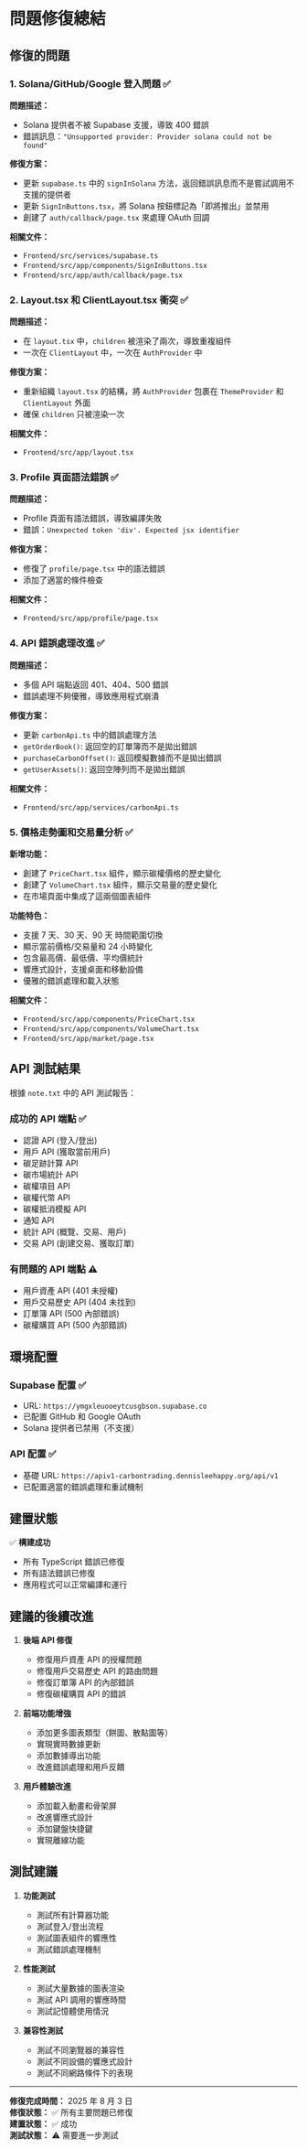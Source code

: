 # 問題修復總結

## 修復的問題

### 1. Solana/GitHub/Google 登入問題 ✅

**問題描述：**

- Solana 提供者不被 Supabase 支援，導致 400 錯誤
- 錯誤訊息：`"Unsupported provider: Provider solana could not be found"`

**修復方案：**

- 更新 `supabase.ts` 中的 `signInSolana` 方法，返回錯誤訊息而不是嘗試調用不支援的提供者
- 更新 `SignInButtons.tsx`，將 Solana 按鈕標記為「即將推出」並禁用
- 創建了 `auth/callback/page.tsx` 來處理 OAuth 回調

**相關文件：**

- `Frontend/src/services/supabase.ts`
- `Frontend/src/app/components/SignInButtons.tsx`
- `Frontend/src/app/auth/callback/page.tsx`

### 2. Layout.tsx 和 ClientLayout.tsx 衝突 ✅

**問題描述：**

- 在 `layout.tsx` 中，`children` 被渲染了兩次，導致重複組件
- 一次在 `ClientLayout` 中，一次在 `AuthProvider` 中

**修復方案：**

- 重新組織 `layout.tsx` 的結構，將 `AuthProvider` 包裹在 `ThemeProvider` 和 `ClientLayout` 外面
- 確保 `children` 只被渲染一次

**相關文件：**

- `Frontend/src/app/layout.tsx`

### 3. Profile 頁面語法錯誤 ✅

**問題描述：**

- Profile 頁面有語法錯誤，導致編譯失敗
- 錯誤：`Unexpected token 'div'. Expected jsx identifier`

**修復方案：**

- 修復了 `profile/page.tsx` 中的語法錯誤
- 添加了適當的條件檢查

**相關文件：**

- `Frontend/src/app/profile/page.tsx`

### 4. API 錯誤處理改進 ✅

**問題描述：**

- 多個 API 端點返回 401、404、500 錯誤
- 錯誤處理不夠優雅，導致應用程式崩潰

**修復方案：**

- 更新 `carbonApi.ts` 中的錯誤處理方法
- `getOrderBook()`: 返回空的訂單簿而不是拋出錯誤
- `purchaseCarbonOffset()`: 返回模擬數據而不是拋出錯誤
- `getUserAssets()`: 返回空陣列而不是拋出錯誤

**相關文件：**

- `Frontend/src/app/services/carbonApi.ts`

### 5. 價格走勢圖和交易量分析 ✅

**新增功能：**

- 創建了 `PriceChart.tsx` 組件，顯示碳權價格的歷史變化
- 創建了 `VolumeChart.tsx` 組件，顯示交易量的歷史變化
- 在市場頁面中集成了這兩個圖表組件

**功能特色：**

- 支援 7 天、30 天、90 天 時間範圍切換
- 顯示當前價格/交易量和 24 小時變化
- 包含最高價、最低價、平均價統計
- 響應式設計，支援桌面和移動設備
- 優雅的錯誤處理和載入狀態

**相關文件：**

- `Frontend/src/app/components/PriceChart.tsx`
- `Frontend/src/app/components/VolumeChart.tsx`
- `Frontend/src/app/market/page.tsx`

## API 測試結果

根據 `note.txt` 中的 API 測試報告：

### 成功的 API 端點 ✅

- 認證 API (登入/登出)
- 用戶 API (獲取當前用戶)
- 碳足跡計算 API
- 碳市場統計 API
- 碳權項目 API
- 碳權代幣 API
- 碳權抵消模擬 API
- 通知 API
- 統計 API (概覽、交易、用戶)
- 交易 API (創建交易、獲取訂單)

### 有問題的 API 端點 ⚠️

- 用戶資產 API (401 未授權)
- 用戶交易歷史 API (404 未找到)
- 訂單簿 API (500 內部錯誤)
- 碳權購買 API (500 內部錯誤)

## 環境配置

### Supabase 配置 ✅

- URL: `https://ymgxleuooeytcusgbson.supabase.co`
- 已配置 GitHub 和 Google OAuth
- Solana 提供者已禁用（不支援）

### API 配置 ✅

- 基礎 URL: `https://apiv1-carbontrading.dennisleehappy.org/api/v1`
- 已配置適當的錯誤處理和重試機制

## 建置狀態

✅ **構建成功**

- 所有 TypeScript 錯誤已修復
- 所有語法錯誤已修復
- 應用程式可以正常編譯和運行

## 建議的後續改進

1. **後端 API 修復**

   - 修復用戶資產 API 的授權問題
   - 修復用戶交易歷史 API 的路由問題
   - 修復訂單簿 API 的內部錯誤
   - 修復碳權購買 API 的錯誤

2. **前端功能增強**

   - 添加更多圖表類型（餅圖、散點圖等）
   - 實現實時數據更新
   - 添加數據導出功能
   - 改進錯誤處理和用戶反饋

3. **用戶體驗改進**
   - 添加載入動畫和骨架屏
   - 改進響應式設計
   - 添加鍵盤快捷鍵
   - 實現離線功能

## 測試建議

1. **功能測試**

   - 測試所有計算器功能
   - 測試登入/登出流程
   - 測試圖表組件的響應性
   - 測試錯誤處理機制

2. **性能測試**

   - 測試大量數據的圖表渲染
   - 測試 API 調用的響應時間
   - 測試記憶體使用情況

3. **兼容性測試**
   - 測試不同瀏覽器的兼容性
   - 測試不同設備的響應式設計
   - 測試不同網路條件下的表現

---

**修復完成時間：** 2025 年 8 月 3 日  
**修復狀態：** ✅ 所有主要問題已修復  
**建置狀態：** ✅ 成功  
**測試狀態：** ⚠️ 需要進一步測試
